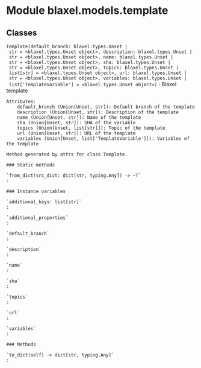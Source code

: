 Module blaxel.models.template
=============================

Classes
-------

`Template(default_branch: blaxel.types.Unset | str = <blaxel.types.Unset object>, description: blaxel.types.Unset | str = <blaxel.types.Unset object>, name: blaxel.types.Unset | str = <blaxel.types.Unset object>, sha: blaxel.types.Unset | str = <blaxel.types.Unset object>, topics: blaxel.types.Unset | list[str] = <blaxel.types.Unset object>, url: blaxel.types.Unset | str = <blaxel.types.Unset object>, variables: blaxel.types.Unset | list['TemplateVariable'] = <blaxel.types.Unset object>)`
:   Blaxel template
    
    Attributes:
        default_branch (Union[Unset, str]): Default branch of the template
        description (Union[Unset, str]): Description of the template
        name (Union[Unset, str]): Name of the template
        sha (Union[Unset, str]): SHA of the variable
        topics (Union[Unset, list[str]]): Topic of the template
        url (Union[Unset, str]): URL of the template
        variables (Union[Unset, list['TemplateVariable']]): Variables of the template
    
    Method generated by attrs for class Template.

    ### Static methods

    `from_dict(src_dict: dict[str, typing.Any]) ‑> ~T`
    :

    ### Instance variables

    `additional_keys: list[str]`
    :

    `additional_properties`
    :

    `default_branch`
    :

    `description`
    :

    `name`
    :

    `sha`
    :

    `topics`
    :

    `url`
    :

    `variables`
    :

    ### Methods

    `to_dict(self) ‑> dict[str, typing.Any]`
    :